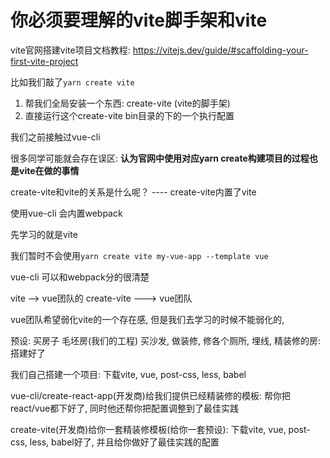 # 你必须要理解的vite脚手架和vite

vite官网搭建vite项目文档教程: https://vitejs.dev/guide/#scaffolding-your-first-vite-project

比如我们敲了```yarn create vite```

1. 帮我们全局安装一个东西: create-vite (vite的脚手架)
2. 直接运行这个create-vite bin目录的下的一个执行配置

我们之前接触过vue-cli 

很多同学可能就会存在误区: **认为官网中使用对应yarn create构建项目的过程也是vite在做的事情**

create-vite和vite的关系是什么呢？ ---- create-vite内置了vite

使用vue-cli 会内置webpack 

先学习的就是vite

我们暂时不会使用```yarn create vite my-vue-app --template vue```

vue-cli 可以和webpack分的很清楚 

vite --> vue团队的 create-vite ---> vue团队

vue团队希望弱化vite的一个存在感, 但是我们去学习的时候不能弱化的, 

预设: 买房子 毛坯房(我们的工程) 买沙发, 做装修, 修各个厕所, 埋线, 精装修的房: 搭建好了

我们自己搭建一个项目: 下载vite, vue, post-css, less, babel

vue-cli/create-react-app(开发商)给我们提供已经精装修的模板: 帮你把react/vue都下好了, 同时他还帮你把配置调整到了最佳实践

create-vite(开发商)给你一套精装修模板(给你一套预设): 下载vite, vue, post-css, less, babel好了, 并且给你做好了最佳实践的配置
